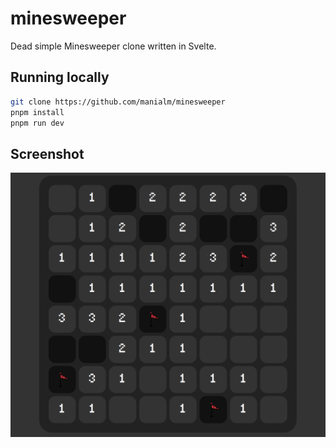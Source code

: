 # minesweeper
Dead simple Minesweeper clone written in Svelte.
## Running locally

```bash
git clone https://github.com/manialm/minesweeper
pnpm install
pnpm run dev
```

## Screenshot
![Alt text](demo.png)